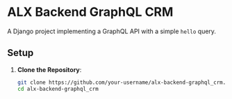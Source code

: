 # ALX Backend GraphQL CRM

A Django project implementing a GraphQL API with a simple `hello` query.

## Setup

1. **Clone the Repository**:
   ```bash
   git clone https://github.com/your-username/alx-backend-graphql_crm.git
   cd alx-backend-graphql_crm